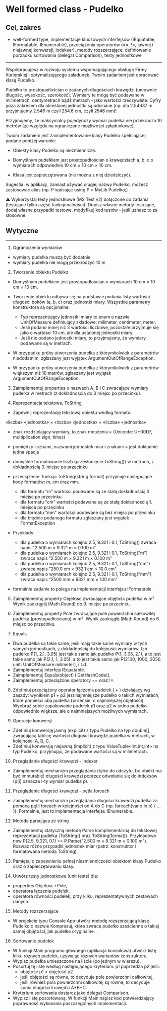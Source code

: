 # Well formed class - Pudelko

## Cel, zakres
- well-formed type, implementacje kluczowych interfejsów (IEquatable, IFormatable, IEnumerable), przeciążenia operatorów (==, !=, jawnej i niejawnej konwersji, indekser), metody rozszerzające, definiowanie porządku sortowania (delegat Comparison), testy jednostkowe

------------

Współpracujesz w rozwoju systemu wspomagającego obsługę Firmy Kurierskiej i optymalizującego załadunek. Twoim zadaniem jest opracować klasę Pudelko.

Pudełko to prostopadłościan o zadanych długościach krawędzi (umownie: długość, wysokość, szerokość). Wymiary te mogą być podawane w milimetrach, centymetrach bądź metrach - jako wartości rzeczywiste. Cyfry poza zakresem dla określonej jednostki są odcinane (np. dla 2.54637 m przyjmujemy 2.546 m czyli 254.6 cm, czyli 2546 mm)!

Przyjmujemy, że maksymalny pojedynczy wymiar pudełka nie przekracza 10 metrów (ze względu na ograniczone możliwości załadunkowe).

Twoim zadaniem jest zaimplementowanie klasy Pudelko spełniającej podane poniżej warunki:

- Obiekty klasy Pudelko są niezmiennicze.

- Domyślnym pudełkiem jest prostopadłościan o krawędziach a, b, c o wymiarach odpowiednio 10 cm × 10 cm × 10 cm.

- Klasa jest zapieczętowana (nie można z niej dziedziczyć).

Sugestia: w aplikacji, zamiast używać długiej nazwy Pudelko, możesz zastosować alias (np. P wpisując using P = MyLib.Pudelko;)

⚠️ Wykorzystaj testy jednostkowe (MS Test v2) dołączone do zadania (testujące tylko część funkcjonalności). Dopisz własne metody testujące, dodaj własne przypadki testowe, modyfikuj kod testów - jeśli uznasz to za stosowne.

## Wytyczne
------------
1. Ograniczenia wymiarów

+ wymiary pudełka muszą być dodatnie
+ wymiary pudełka nie mogą przekroczyć 10 m

2. Tworzenie obiektu Pudelko

+ Domyślnym pudełkiem jest prostopadłościan o wymiarach 10 cm × 10 cm × 10 cm.

+ Tworzenie obiektu odbywa się na podstawie podania listy wartości długości boków (a, b, c) oraz jednostki miary. Wszystkie parametry konstruktora są opcjonalne.

  + Typ reprezentujący jednostki miary to enum o nazwie UnitOfMeasure definiujący składowe: milimeter, centimeter, meter.
  + Jeśli podano mniej niż 3 wartości liczbowe, pozostałe przyjmuje się jako o wartości 10 cm, ale dla ustalonej jednostki miary.
  + Jeśli nie podano jednostki miary, to przyjmujemy, że wymiary podawane są w metrach.
  
+ W przypadku próby utworzenia pudełka z którymkolwiek z parametrów niedodatnim, zgłaszany jest wyjątek ArgumentOutOfRangeException.

+ W przypadku próby utworzenia pudełka z którymkolwiek z parametrów większym niż 10 metrów, zgłaszany jest wyjątek ArgumentOutOfRangeException.

3. Zaimplementuj properties o nazwach A, B i C zwracające wymiary pudełka w metrach (z dokładnością do 3 miejsc po przecinku).

4. Reprezentacja tekstowa, ToString

+ Zapewnij reprezentację tekstową obiektu według formatu:

«liczba» «jednostka» × «liczba» «jednostka» × «liczba» «jednostka»

+ znak rozdzielający wymiary, to znak mnożenia × (Unicode: U+00D7, multiplication sign, times)

+ pomiędzy liczbami, nazwami jednostek miar i znakami × jest dokładnie jedna spacja

+ domyślne formatowanie liczb (przesłonięcie ToString()) w metrach, z dokładnością 3. miejsc po przecinku

+ przeciążenie: funkcja ToString(string format) przyjmuje następujące kody formatów: m, cm oraz mm.

  + dla formatu "m" wartości podawane są ze stałą dokładnością 3. miejsc po przecinku
  + dla formatu "cm" wartości podawane są ze stałą dokładnością 1. miejsca po przecinku
  + dla formatu "mm" wartości podawane są bez miejsc po przecinku
  + dla błędnie podanego formatu zgłaszany jest wyjątek FormatException
+ Przykłady:

  + dla pudełka o wymiarach kolejno 2.5, 9.321 i 0.1, ToString() zwraca napis "2.500 m × 9.321 m × 0.100 m"
  + dla pudełka o wymiarach kolejno 2.5, 9.321 i 0.1, ToString("m") zwraca napis "2.500 m × 9.321 m × 0.100 m"
  + dla pudełka o wymiarach kolejno 2.5, 9.321 i 0.1, ToString("cm") zwraca napis "250.0 cm × 932.1 cm × 10.0 cm"
  + dla pudełka o wymiarach kolejno 2.5, 9.321 i 0.1, ToString("mm") zwraca napis "2500 mm × 9321 mm × 100 mm"
+ formalnie zadanie to polega na implementacji interfejsu IFormatable

5. Zaimplementuj property Objetosc zwracające objętość pudełka w m³. Wynik zaokrąglij (Math.Round) do 9. miejsc po przecinku.

6. Zaimplementuj property Pole zwracające pole powierzchni całkowitej pudełka (prostopadłościanu) w m². Wynik zaokrąglij (Math.Round) do 6. miejsc po przecinku.

7. Equals

  + Dwa pudelka są takie same, jeśli mają takie same wymiary w tych samych jednostkach, z dokładnością do kolejności wymiarów, tzn. pudełko P(1, 2.1, 3.05) jest takie samo jak pudełko P(1, 3.05, 2.1), a to jest takie samo jak P(2.1, 1, 3.05), a to jest takie samo jak P(2100, 1000, 3050, unit: UnitOfMeasure.milimeter), i.t.d.
  + Zaimplementuj interfejs IEquatable<Pudelko>.
  + Zaimplementuj Equals(object) i GetHashCode().
  + Zaimplementuj przeciążone operatory == oraz !=.
8. Zdefiniuj przeciążony operator łączenia pudełek ( + ) działający wg zasady: wynikiem p1 + p2 jest najmniejsze pudełko o takich wymiarach, które pomieści oba pudełka (w sensie: o najmniejszej objętości). Wyobraź sobie zapakowanie pudełek p1 oraz p2 w jedno pudełko odpowiednio większe, ale o najmniejszych możliwych wymiarach.

9. Operacje konwersji

  + Zdefiniuj konwersję jawną (explicit) z typu Pudelko na typ double[], zwracającą tablicę wartości długości krawędzi pudełka w metrach, w kolejności A, B, C.
  + Zdefiniuj konwersję niejawną (implicit) z typu ValueTuple<int,int,int> na typ Pudelko, przyjmując, że podawane wartości są w milimetrach.
10. Przeglądanie długości krawędzi - indexer

  + Zaimplementuj mechanizm przeglądania (tylko do odczytu, bo obiekt ma być immutable) długości krawędzi poprzez odwołanie się do indeksów (p[i] oznacza i-ty wymiar pudełka p).
11. Przeglądanie długości krawędzi - pętla foreach

  + Zaimplementuj mechanizm przeglądania długości krawędzi pudełka za pomocą pętli foreach w kolejności od A do C (np. foreach(var x in p) { ... }). Formalnie, jest to implementacja interfejsu IEnumerable.
12. Metoda parsująca ze string

  + Zaimplementuj statyczną metodę Parse komplementarną do tekstowej reprezentacji pudełka (ToString() oraz ToString(format)). Przykładowo new P(2.5, 9.321, 0.1) == P.Parse("2.500 m × 9.321 m × 0.100 m").
Rozważ różne przypadki jednostek miar (patrz: konstruktor i formatowana metoda ToString).
13. Pamiętaj o zapewnieniu pełnej niezmienniczości obiektom klasy Pudelko oraz o zapieczętowaniu klasy.

14. Utwórz testy jednostkowe (unit tests) dla:

  + properties Objetosc i Pole,
  + operatora łączenia pudełek,
  + operatora równości pudełek,
przy kilku, reprezentatywnych zestawach danych.

15. Metody rozszerzające

  + W projekcie typu Console App utwórz metodę rozszerzającą klasę Pudelko o nazwie Kompresuj, która zwraca pudełko sześcienne o takiej samej objętości, jak pudełko oryginalne.
16. Sortowanie pudełek

  + W funkcji Main programu głównego (aplikacja konsolowa) utwórz listę kliku różnych pudełek, używając różnych wariantów konstruktora.
  + Wypisz pudełka umieszczone na liście (po jednym w wierszu).
  + Posortuj tę listę według następującego kryterium: p1 poprzedza p2 jeśli:
    + objętość p1 < objętość p2
    + jeśli objętości są równe, to decyduje pole powierzchni całkowitej,
    + jeśli również pola powierzchni całkowitej są równe, to decyduje suma długości krawędzi A+B+C.
  + Kryterium sortowania dostarcz jako delegat Comparison<Pudelko>.
  + Wypisz listę posortowaną.
W funkcji Main napisz kod potwierdzający poprawność wykonania poszczególnych implementacji.
